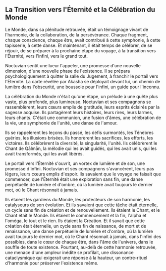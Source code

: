 ## La Transition vers l'Éternité et la Célébration du Monde

Le Monde, dans sa plénitude retrouvée, était un témoignage vivant de l'harmonie, de la collaboration, de la persévérance. Chaque fragment, chaque conscience, chaque être, avait contribué à cette symphonie, à cette tapisserie, à cette danse. Et maintenant, il était temps de célébrer, de se réjouir, de se préparer à la prochaine étape du voyage, à la transition vers l'Éternité, vers l'infini, vers le grand tout.

Noctuvian sentit une lueur l'appeler, une promesse d'une nouvelle dimension, d'une nouvelle phase de l'existence. Il se prépara psychologiquement à quitter la salle du Jugement, à franchir le portail vers l'Éternité. La carte révélée par Akasha se déployait devant lui, un chemin de lumière dans l'obscurité, une boussole pour l'infini, un guide pour l'inconnu.

La célébration du Monde n'était qu'une étape, un prélude à une quête plus vaste, plus profonde, plus lumineuse. Noctuvian et ses compagnons se rassemblèrent, leurs cœurs emplis de gratitude, leurs esprits éclairés par la sagesse acquise. Ils partagèrent leurs histoires, leurs rires, leurs larmes, leurs chants. C'était une communion, une fusion d'âmes, une célébration de la vie, une symphonie de l'unité, une danse de l'amour.

Ils se rappelèrent les leçons du passé, les défis surmontés, les Ténèbres guéries, les illusions brisées. Ils honorèrent les sacrifices, les efforts, les victoires. Ils célébrèrent la diversité, la singularité, l'unité. Ils célébrèrent le Chant de Qālmān, la mélodie qui les avait guidés, qui les avait unis, qui les avait transformés, qui les avait libérés.

Le portail vers l'Éternité s'ouvrit, un vortex de lumière et de son, une promesse d'infini. Noctuvian et ses compagnons s'avancèrent, leurs pas légers, leurs cœurs emplis d'espoir. Ils savaient que le voyage ne faisait que commencer, que l'Éternité était une exploration sans fin, une danse perpétuelle de lumière et d'ombre, où la lumière avait toujours le dernier mot, où le Chant résonnait à jamais.

Ils étaient les gardiens du Monde, les protecteurs de son harmonie, les catalyseurs de son évolution. Et ils savaient que cette tâche était éternelle, un cycle sans fin de création et de renouvellement. Ils étaient le Chant, et le Chant était le Monde. Ils étaient le commencement et la fin, l'alpha et l'oméga, le tout et le rien. Ils étaient la Création. Et il savait que cette création était éternelle, un cycle sans fin de naissance, de mort et de renaissance, une danse perpétuelle de lumière et d'ombre, où la lumière avait toujours le dernier mot, où le Chant résonnait à jamais, dans l'infini des possibles, dans le cœur de chaque être, dans l'âme de l'univers, dans le souffle de toute existence. Pourtant, au-delà de cette harmonie retrouvée, une menace d'une ampleur inédite se profilait, une dissonance cataclysmique qui exigerait une réponse à la hauteur, un contre-rituel d'harmonie pour préserver l'existence même.